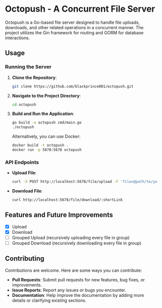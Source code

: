 
# Octopush - A Concurrent File Server

Octopush is a Go-based file server designed to handle file uploads, downloads, and other related operations in a concurrent manner. The project utilizes the Gin framework for routing and GORM for database interactions.

## Usage

### Running the Server

1. **Clone the Repository**:

   ```bash
   git clone https://github.com/blackprince001/octopush.git
   ```

2. **Navigate to the Project Directory**:

   ```bash
   cd octopush
   ```

3. **Build and Run the Application**:

   ```bash
   go build -o octopush cmd/main.go
   ./octopush
   ```

   Alternatively, you can use Docker:

   ```bash
   docker build -t octopush .
   docker run -p 5678:5678 octopush
   ```

### API Endpoints

- **Upload File**:

  ```bash
  curl -X POST http://localhost:5678/file/upload -F 'file=@path/to/your/file'
  ```

- **Download File**:

  ```bash
  curl http://localhost:5678/file/download/:shortLink
  ```

## Features and Future Improvements

- [X] Upload
- [X] Download
- [ ] Grouped Upload (recursively uploading every file in group)
- [ ] Grouped Download (recursively downloading every file in group)

## Contributing

Contributions are welcome. Here are some ways you can contribute:

- **Pull Requests**: Submit pull requests for new features, bug fixes, or improvements.
- **Issue Reports**: Report any issues or bugs you encounter.
- **Documentation**: Help improve the documentation by adding more details or clarifying existing sections.
